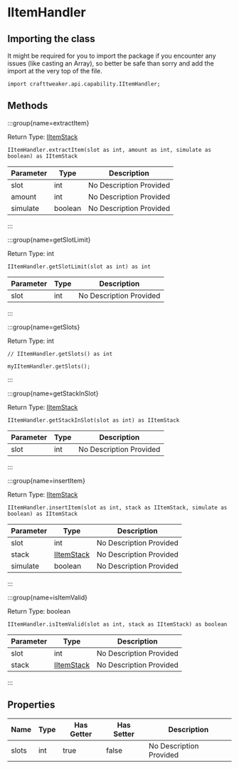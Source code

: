 # IItemHandler

## Importing the class

It might be required for you to import the package if you encounter any issues (like casting an Array), so better be safe than sorry and add the import at the very top of the file.
```zenscript
import crafttweaker.api.capability.IItemHandler;
```


## Methods

:::group{name=extractItem}

Return Type: [IItemStack](/vanilla/api/items/IItemStack)

```zenscript
IItemHandler.extractItem(slot as int, amount as int, simulate as boolean) as IItemStack
```

| Parameter | Type | Description |
|-----------|------|-------------|
| slot | int | No Description Provided |
| amount | int | No Description Provided |
| simulate | boolean | No Description Provided |


:::

:::group{name=getSlotLimit}

Return Type: int

```zenscript
IItemHandler.getSlotLimit(slot as int) as int
```

| Parameter | Type | Description |
|-----------|------|-------------|
| slot | int | No Description Provided |


:::

:::group{name=getSlots}

Return Type: int

```zenscript
// IItemHandler.getSlots() as int

myIItemHandler.getSlots();
```

:::

:::group{name=getStackInSlot}

Return Type: [IItemStack](/vanilla/api/items/IItemStack)

```zenscript
IItemHandler.getStackInSlot(slot as int) as IItemStack
```

| Parameter | Type | Description |
|-----------|------|-------------|
| slot | int | No Description Provided |


:::

:::group{name=insertItem}

Return Type: [IItemStack](/vanilla/api/items/IItemStack)

```zenscript
IItemHandler.insertItem(slot as int, stack as IItemStack, simulate as boolean) as IItemStack
```

| Parameter | Type | Description |
|-----------|------|-------------|
| slot | int | No Description Provided |
| stack | [IItemStack](/vanilla/api/items/IItemStack) | No Description Provided |
| simulate | boolean | No Description Provided |


:::

:::group{name=isItemValid}

Return Type: boolean

```zenscript
IItemHandler.isItemValid(slot as int, stack as IItemStack) as boolean
```

| Parameter | Type | Description |
|-----------|------|-------------|
| slot | int | No Description Provided |
| stack | [IItemStack](/vanilla/api/items/IItemStack) | No Description Provided |


:::


## Properties

| Name | Type | Has Getter | Has Setter | Description |
|------|------|------------|------------|-------------|
| slots | int | true | false | No Description Provided |

